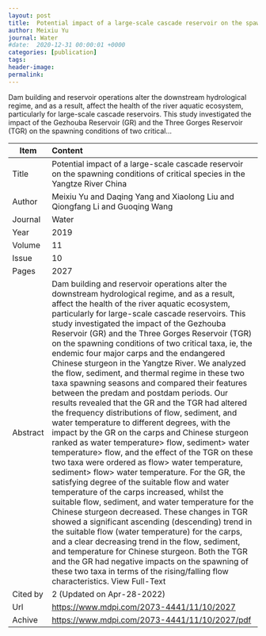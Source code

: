 ```yaml
---
layout: post
title:  Potential impact of a large-scale cascade reservoir on the spawning conditions of critical species in the Yangtze River China
author: Meixiu Yu
journal: Water
#date:  2020-12-31 00:00:01 +0000
categories: [publication]
tags: 
header-image: 
permalink: 
---
```

Dam building and reservoir operations alter the downstream hydrological regime, and as a result, affect the health of the river aquatic ecosystem, particularly for large-scale cascade reservoirs. This study investigated the impact of the Gezhouba Reservoir (GR) and the Three Gorges Reservoir (TGR) on the spawning conditions of two critical...
<!--the above is the excerpt-->
<!--more-->
<!--the following is the text-->


| Item           | Content    |
| ---------------|:------------|
| Title          | Potential impact of a large-scale cascade reservoir on the spawning conditions of critical species in the Yangtze River China     |
| Author         | Meixiu Yu and Daqing Yang and Xiaolong Liu and Qiongfang Li and Guoqing Wang    |
| Journal        | Water   |
| Year           | 2019  |
| Volume         | 11	   |
| Issue          | 10	   |
| Pages          | 2027	   |
| Abstract       | Dam building and reservoir operations alter the downstream hydrological regime, and as a result, affect the health of the river aquatic ecosystem, particularly for large-scale cascade reservoirs. This study investigated the impact of the Gezhouba Reservoir (GR) and the Three Gorges Reservoir (TGR) on the spawning conditions of two critical taxa, ie, the endemic four major carps and the endangered Chinese sturgeon in the Yangtze River. We analyzed the flow, sediment, and thermal regime in these two taxa spawning seasons and compared their features between the predam and postdam periods. Our results revealed that the GR and the TGR had altered the frequency distributions of flow, sediment, and water temperature to different degrees, with the impact by the GR on the carps and Chinese sturgeon ranked as water temperature> flow, sediment> water temperature> flow, and the effect of the TGR on these two taxa were ordered as flow> water temperature, sediment> flow> water temperature. For the GR, the satisfying degree of the suitable flow and water temperature of the carps increased, whilst the suitable flow, sediment, and water temperature for the Chinese sturgeon decreased. These changes in TGR showed a significant ascending (descending) trend in the suitable flow (water temperature) for the carps, and a clear decreasing trend in the flow, sediment, and temperature for Chinese sturgeon. Both the TGR and the GR had negative impacts on the spawning of these two taxa in terms of the rising/falling flow characteristics. View Full-Text	 |
| Cited by		 | 2 (Updated on Apr-28-2022)   |
| Url  			 | <https://www.mdpi.com/2073-4441/11/10/2027>		 |
| Achive 	     | <https://www.mdpi.com/2073-4441/11/10/2027/pdf>		 |


